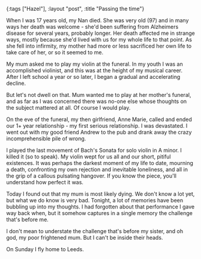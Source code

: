 {:tags ["Hazel"], :layout "post", :title "Passing the time"}

When I was 17 years old, my Nan died. She was very old (97) and in
many ways her death was welcome - she'd been suffering from Alzheimers
disease for several years, probably longer. Her death affected me in
strange ways, mostly because she'd lived with us for my whole life to
that point. As she fell into infirmity, my mother had more or less
sacrificed her own life to take care of her, or so it seemed to me.

My mum asked me to play my violin at the funeral. In my youth I was an
accomplished violinist, and this was at the height of my musical
career. After I left school a year or so later, I began a gradual and
accelerating decline.

But let's not dwell on that. Mum wanted me to play at her mother's
funeral, and as far as I was concerned there was no-one else whose
thoughts on the subject mattered at all. Of course I would play.

On the eve of the funeral, my then girlfriend, Anne Marie, called and
ended our 1+ year relationship - my first serious relationship. I was
devastated. I went out with my good friend Andrew to the pub and drank
away the crazy incomprehensible pile of wrong.

I played the last movement of Bach's Sonata for solo violin in A
minor. I killed it (so to speak). My violin wept for us all and our
short, pitiful existences. It was perhaps the darkest moment of my
life to date, mourning a death, confronting my own rejection and
inevitable loneliness, and all in the grip of a callous pulsating
hangover. If you know the piece, you'll understand how perfect it was.

Today I found out that my mum is most likely dying. We don't know a
lot yet, but what we do know is very bad. Tonight, a lot of memories
have been bubbling up into my thoughts. I had forgotten about that
performance I gave way back when, but it somehow captures in a single
memory the challenge that's before me.

I don't mean to understate the challenge that's before my sister, and
oh god, my poor frightened mum. But I can't be inside their heads.

On Sunday I fly home to Leeds.